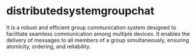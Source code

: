 # distributedsystemgroupchat
It is a robust and efficient group communication system designed to facilitate seamless communication among multiple devices. It enables the delivery of messages to all members of a group simultaneously, ensuring atomicity, ordering, and reliability.  
